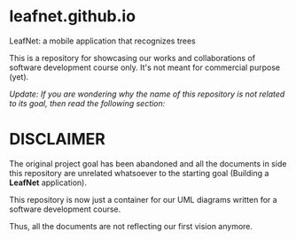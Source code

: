 # leafnet.github.io
LeafNet: a mobile application that recognizes trees

This is a repository for showcasing our works and collaborations of software
development course only. It's not meant for commercial purpose (yet).

*Update: If you are wondering why the name of this repository is not related to
its goal, then read the following section:*
# DISCLAIMER

The original project goal has been abandoned and all the documents in side this
repository are unrelated whatsoever to the starting goal (Building a **LeafNet**
application).

This repository is now just a container for our UML diagrams written for a
software development course.

Thus, all the documents are not reflecting our first vision anymore.
